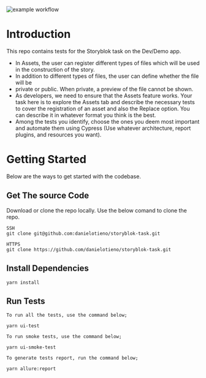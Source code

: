 ![example workflow](https://github.com/danielotieno/storyblok-task/actions/workflows/main.yml/badge.svg)

# Introduction

This repo contains tests for the Storyblok task on the Dev/Demo app.

- In Assets, the user can register different types of files which will be used in the
  construction of the story.
- In addition to different types of files, the user can define whether the file will be
- private or public. When private, a preview of the file cannot be shown.
- As developers, we need to ensure that the Assets feature works. Your task here is to
  explore the Assets tab and describe the necessary tests to cover the registration of an
  asset and also the Replace option. You can describe it in whatever format you think is the
  best.
- Among the tests you identify, choose the ones you deem most important and automate
  them using Cypress (Use whatever architecture, report plugins, and resources you want).

# Getting Started

Below are the ways to get started with the codebase.

## Get The source Code
Download or clone the repo locally. Use the below comand to clone the repo.

```
SSH
git clone git@github.com:danielotieno/storyblok-task.git
```

```
HTTPS
git clone https://github.com/danielotieno/storyblok-task.git
```

## Install Dependencies
```
yarn install
```

## Run Tests

```
To run all the tests, use the command below;

yarn ui-test
```

```
To run smoke tests, use the command below;

yarn ui-smoke-test
```

```
To generate tests report, run the command below;

yarn allure:report
```


